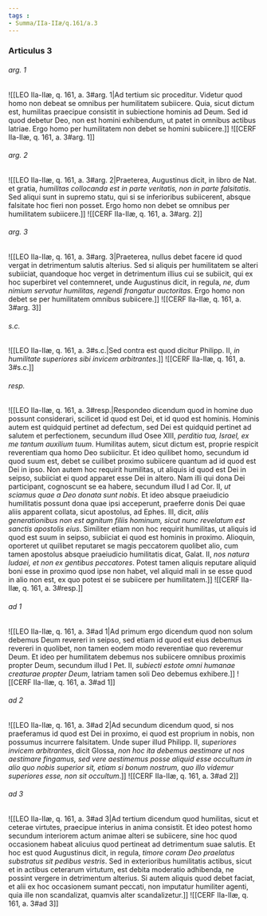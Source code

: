 ```yaml
---
tags : 
- Summa/IIa-IIæ/q.161/a.3
---
```


### Articulus 3

###### arg. 1
![[LEO IIa-IIæ, q. 161, a. 3#arg. 1|Ad tertium sic proceditur. Videtur quod homo non debeat se omnibus per humilitatem subiicere. Quia, sicut dictum est, humilitas praecipue consistit in subiectione hominis ad Deum. Sed id quod debetur Deo, non est homini exhibendum, ut patet in omnibus actibus latriae. Ergo homo per humilitatem non debet se homini subiicere.]]
![[CERF IIa-IIæ, q. 161, a. 3#arg. 1]]

###### arg. 2
![[LEO IIa-IIæ, q. 161, a. 3#arg. 2|Praeterea, Augustinus dicit, in libro de Nat. et gratia, *humilitas collocanda est in parte veritatis, non in parte falsitatis*. Sed aliqui sunt in supremo statu, qui si se inferioribus subiicerent, absque falsitate hoc fieri non posset. Ergo homo non debet se omnibus per humilitatem subiicere.]]
![[CERF IIa-IIæ, q. 161, a. 3#arg. 2]]

###### arg. 3
![[LEO IIa-IIæ, q. 161, a. 3#arg. 3|Praeterea, nullus debet facere id quod vergat in detrimentum salutis alterius. Sed si aliquis per humilitatem se alteri subiiciat, quandoque hoc verget in detrimentum illius cui se subiicit, qui ex hoc superbiret vel contemneret, unde Augustinus dicit, in regula, *ne, dum nimium servatur humilitas, regendi frangatur auctoritas*. Ergo homo non debet se per humilitatem omnibus subiicere.]]
![[CERF IIa-IIæ, q. 161, a. 3#arg. 3]]

###### s.c.
![[LEO IIa-IIæ, q. 161, a. 3#s.c.|Sed contra est quod dicitur Philipp. II, *in humilitate superiores sibi invicem arbitrantes*.]]
![[CERF IIa-IIæ, q. 161, a. 3#s.c.]]

###### resp.
![[LEO IIa-IIæ, q. 161, a. 3#resp.|Respondeo dicendum quod in homine duo possunt considerari, scilicet id quod est Dei, et id quod est hominis. Hominis autem est quidquid pertinet ad defectum, sed Dei est quidquid pertinet ad salutem et perfectionem, secundum illud Osee XIII, *perditio tua, Israel, ex me tantum auxilium tuum*. Humilitas autem, sicut dictum est, proprie respicit reverentiam qua homo Deo subiicitur. Et ideo quilibet homo, secundum id quod suum est, debet se cuilibet proximo subiicere quantum ad id quod est Dei in ipso. Non autem hoc requirit humilitas, ut aliquis id quod est Dei in seipso, subiiciat ei quod apparet esse Dei in altero. Nam illi qui dona Dei participant, cognoscunt se ea habere, secundum illud I ad Cor. II, *ut sciamus quae a Deo donata sunt nobis*. Et ideo absque praeiudicio humilitatis possunt dona quae ipsi acceperunt, praeferre donis Dei quae aliis apparent collata, sicut apostolus, ad Ephes. III, dicit, *aliis generationibus non est agnitum filiis hominum, sicut nunc revelatum est sanctis apostolis eius*. Similiter etiam non hoc requirit humilitas, ut aliquis id quod est suum in seipso, subiiciat ei quod est hominis in proximo. Alioquin, oporteret ut quilibet reputaret se magis peccatorem quolibet alio, cum tamen apostolus absque praeiudicio humilitatis dicat, Galat. II, *nos natura Iudaei, et non ex gentibus peccatores*. Potest tamen aliquis reputare aliquid boni esse in proximo quod ipse non habet, vel aliquid mali in se esse quod in alio non est, ex quo potest ei se subiicere per humilitatem.]]
![[CERF IIa-IIæ, q. 161, a. 3#resp.]]

###### ad 1
![[LEO IIa-IIæ, q. 161, a. 3#ad 1|Ad primum ergo dicendum quod non solum debemus Deum revereri in seipso, sed etiam id quod est eius debemus revereri in quolibet, non tamen eodem modo reverentiae quo reveremur Deum. Et ideo per humilitatem debemus nos subiicere omnibus proximis propter Deum, secundum illud I Pet. II, *subiecti estote omni humanae creaturae propter Deum*, latriam tamen soli Deo debemus exhibere.]]
![[CERF IIa-IIæ, q. 161, a. 3#ad 1]]

###### ad 2
![[LEO IIa-IIæ, q. 161, a. 3#ad 2|Ad secundum dicendum quod, si nos praeferamus id quod est Dei in proximo, ei quod est proprium in nobis, non possumus incurrere falsitatem. Unde super illud Philipp. II, *superiores invicem arbitrantes*, dicit Glossa, *non hoc ita debemus aestimare ut nos aestimare fingamus, sed vere aestimemus posse aliquid esse occultum in alio quo nobis superior sit, etiam si bonum nostrum, quo illo videmur superiores esse, non sit occultum*.]]
![[CERF IIa-IIæ, q. 161, a. 3#ad 2]]

###### ad 3
![[LEO IIa-IIæ, q. 161, a. 3#ad 3|Ad tertium dicendum quod humilitas, sicut et ceterae virtutes, praecipue interius in anima consistit. Et ideo potest homo secundum interiorem actum animae alteri se subiicere, sine hoc quod occasionem habeat alicuius quod pertineat ad detrimentum suae salutis. Et hoc est quod Augustinus dicit, in regula, *timore coram Deo praelatus substratus sit pedibus vestris*. Sed in exterioribus humilitatis actibus, sicut et in actibus ceterarum virtutum, est debita moderatio adhibenda, ne possint vergere in detrimentum alterius. Si autem aliquis quod debet faciat, et alii ex hoc occasionem sumant peccati, non imputatur humiliter agenti, quia ille non scandalizat, quamvis alter scandalizetur.]]
![[CERF IIa-IIæ, q. 161, a. 3#ad 3]]

